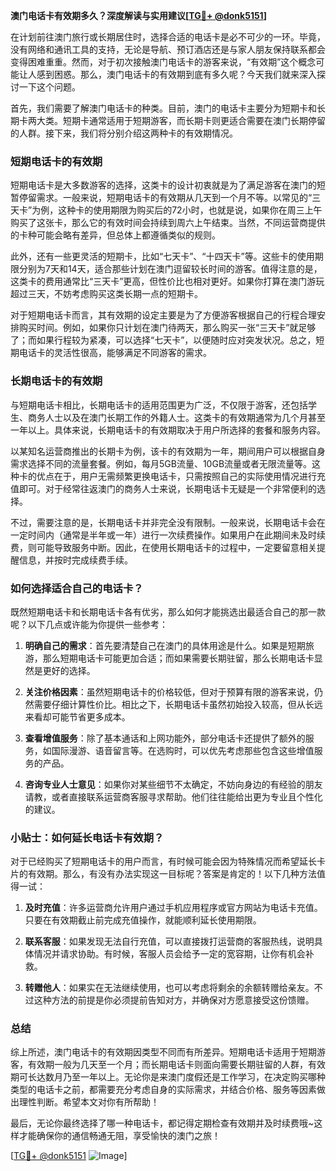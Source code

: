 **澳门电话卡有效期多久？深度解读与实用建议[[TG💪+ @donk5151](https://t.me/s/donk5151)]**

在计划前往澳门旅行或长期居住时，选择合适的电话卡是必不可少的一环。毕竟，没有网络和通讯工具的支持，无论是导航、预订酒店还是与家人朋友保持联系都会变得困难重重。然而，对于初次接触澳门电话卡的游客来说，“有效期”这个概念可能让人感到困惑。那么，澳门电话卡的有效期到底有多久呢？今天我们就来深入探讨一下这个问题。

首先，我们需要了解澳门电话卡的种类。目前，澳门的电话卡主要分为短期卡和长期卡两大类。短期卡通常适用于短期游客，而长期卡则更适合需要在澳门长期停留的人群。接下来，我们将分别介绍这两种卡的有效期情况。

### 短期电话卡的有效期

短期电话卡是大多数游客的选择，这类卡的设计初衷就是为了满足游客在澳门的短暂停留需求。一般来说，短期电话卡的有效期从几天到一个月不等。以常见的“三天卡”为例，这种卡的使用期限为购买后的72小时，也就是说，如果你在周三上午购买了这张卡，那么它的有效时间会持续到周六上午结束。当然，不同运营商提供的卡种可能会略有差异，但总体上都遵循类似的规则。

此外，还有一些更灵活的短期卡，比如“七天卡”、“十四天卡”等。这些卡的使用期限分别为7天和14天，适合那些计划在澳门逗留较长时间的游客。值得注意的是，这类卡的费用通常比“三天卡”更高，但性价比也相对更好。如果你打算在澳门游玩超过三天，不妨考虑购买这类长期一点的短期卡。

对于短期电话卡而言，其有效期的设定主要是为了方便游客根据自己的行程合理安排购买时间。例如，如果你只计划在澳门待两天，那么购买一张“三天卡”就足够了；而如果行程较为紧凑，可以选择“七天卡”，以便随时应对突发状况。总之，短期电话卡的灵活性很高，能够满足不同游客的需求。

### 长期电话卡的有效期

与短期电话卡相比，长期电话卡的适用范围更为广泛，不仅限于游客，还包括学生、商务人士以及在澳门长期工作的外籍人士。这类卡的有效期通常为几个月甚至一年以上。具体来说，长期电话卡的有效期取决于用户所选择的套餐和服务内容。

以某知名运营商推出的长期卡为例，该卡的有效期为一年，期间用户可以根据自身需求选择不同的流量套餐。例如，每月5GB流量、10GB流量或者无限流量等。这种卡的优点在于，用户无需频繁更换电话卡，只需按照自己的实际使用情况进行充值即可。对于经常往返澳门的商务人士来说，长期电话卡无疑是一个非常便利的选择。

不过，需要注意的是，长期电话卡并非完全没有限制。一般来说，长期电话卡会在一定时间内（通常是半年或一年）进行一次续费操作。如果用户在此期间未及时续费，则可能导致服务中断。因此，在使用长期电话卡的过程中，一定要留意相关提醒信息，并按时完成续费手续。

### 如何选择适合自己的电话卡？

既然短期电话卡和长期电话卡各有优劣，那么如何才能挑选出最适合自己的那一款呢？以下几点或许能为你提供一些参考：

1. **明确自己的需求**：首先要清楚自己在澳门的具体用途是什么。如果是短期旅游，那么短期电话卡可能更加合适；而如果需要长期驻留，那么长期电话卡显然是更好的选择。

2. **关注价格因素**：虽然短期电话卡的价格较低，但对于预算有限的游客来说，仍然需要仔细计算性价比。相比之下，长期电话卡虽然初始投入较高，但从长远来看却可能节省更多成本。

3. **查看增值服务**：除了基本通话和上网功能外，部分电话卡还提供了额外的服务，如国际漫游、语音留言等。在选购时，可以优先考虑那些包含这些增值服务的产品。

4. **咨询专业人士意见**：如果你对某些细节不太确定，不妨向身边的有经验的朋友请教，或者直接联系运营商客服寻求帮助。他们往往能给出更为专业且个性化的建议。

### 小贴士：如何延长电话卡有效期？

对于已经购买了短期电话卡的用户而言，有时候可能会因为特殊情况而希望延长卡片的有效期。那么，有没有办法实现这一目标呢？答案是肯定的！以下几种方法值得一试：

1. **及时充值**：许多运营商允许用户通过手机应用程序或官方网站为电话卡充值。只要在有效期截止前完成充值操作，就能顺利延长使用期限。

2. **联系客服**：如果发现无法自行充值，可以直接拨打运营商的客服热线，说明具体情况并请求协助。有时候，客服人员会给予一定的宽容期，让你有机会补救。

3. **转赠他人**：如果实在无法继续使用，也可以考虑将剩余的余额转赠给亲友。不过这种方法的前提是你必须提前告知对方，并确保对方愿意接受这份馈赠。

### 总结

综上所述，澳门电话卡的有效期因类型不同而有所差异。短期电话卡适用于短期游客，有效期一般为几天至一个月；而长期电话卡则面向需要长期驻留的人群，有效期可长达数月乃至一年以上。无论你是来澳门度假还是工作学习，在决定购买哪种类型的电话卡之前，都需要充分考虑自身的实际需求，并结合价格、服务等因素做出理性判断。希望本文对你有所帮助！

最后，无论你最终选择了哪一种电话卡，都记得定期检查有效期并及时续费哦~这样才能确保你的通信畅通无阻，享受愉快的澳门之旅！

[[TG💪+ @donk5151](https://t.me/s/donk5151) ![Image](https://i.postimg.cc/rwNCRYN7/Snipaste-2025-04-30-17-27-05.png)]